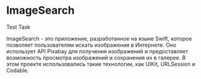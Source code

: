 # ImageSearch
Test Task

ImageSearch - это приложение, разработанное на языке Swift, которое позволяет пользователям искать изображения в Интернете. Оно использует API Pixabay для получения изображений и предоставляет возможность просмотра изображений и сохранения их в галерее. В этом проекте использовались такие технологии, как UIKit, URLSession и Codable.
